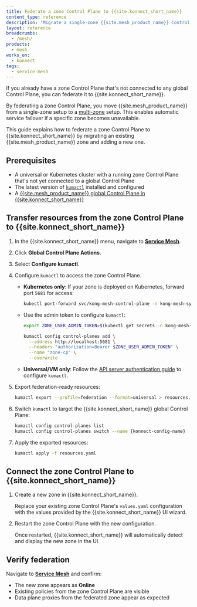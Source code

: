 ```yaml
---
title: Federate a zone Control Plane to {{site.konnect_short_name}}
content_type: reference
description: 'Migrate a single-zone {{site.mesh_product_name}} Control Plane to {{site.konnect_short_name}} and enable multi-zone service mesh federation.'
layout: reference
breadcrumbs:
  - /mesh/
products:
  - mesh
works_on:
  - konnect
tags:
  - service-mesh
---
```


If you already have a zone Control Plane that's not connected to any global Control Plane, you can federate it to {{site.konnect_short_name}}.

By federating a zone Control Plane, you move {{site.mesh_product_name}} from a single-zone setup to a [multi-zone](/mesh/multi-zone-authentication/) setup. This enables automatic service failover if a specific zone becomes unavailable.

This guide explains how to federate a zone Control Plane to {{site.konnect_short_name}} by migrating an existing {{site.mesh_product_name}} zone and adding a new one.

## Prerequisites

* A universal or Kubernetes cluster with a running zone Control Plane that's not yet connected to a global Control Plane
* The latest version of [`kumactl`](/mesh/#install-kong-mesh) installed and configured
* A [{{site.mesh_product_name}} global Control Plane in {{site.konnect_short_name}}](/mesh-manager/service-mesh/#create-a-zone-in-the-global-control-plane)

## Transfer resources from the zone Control Plane to {{site.konnect_short_name}}

1. In the {{site.konnect_short_name}} menu, navigate to [**Service Mesh**](https://cloud.konghq.com/mesh-manager).

1. Click **Global Control Plane Actions**.

1. Select **Configure kumactl**.

1. Configure `kumactl` to access the zone Control Plane.

   * **Kubernetes only**: If your zone is deployed on Kubernetes, forward port `5681` for access:

     ```bash
     kubectl port-forward svc/kong-mesh-control-plane -n kong-mesh-system 5681
     ```

   * Use the admin token to configure `kumactl`:

     ```bash
     export ZONE_USER_ADMIN_TOKEN=$(kubectl get secrets -n kong-mesh-system admin-user-token -ojson | jq -r .data.value | base64 -d)

     kumactl config control-planes add \
       --address http://localhost:5681 \
       --headers "authorization=Bearer $ZONE_USER_ADMIN_TOKEN" \
       --name "zone-cp" \
       --overwrite
     ```

   * **Universal/VM only**: Follow the [API server authentication guide](/mesh/authentication-with-the-api-server/) to configure `kumactl`.

1. Export federation-ready resources:

   ```bash
   kumactl export --profile=federation --format=universal > resources.yaml
   ```

1. Switch `kumactl` to target the {{site.konnect_short_name}} global Control Plane:

   ```bash
   kumactl config control-planes list
   kumactl config control-planes switch --name {konnect-config-name}
   ```

1. Apply the exported resources:

   ```bash
   kumactl apply -f resources.yaml
   ```

## Connect the zone Control Plane to {{site.konnect_short_name}}

1. Create a new zone in {{site.konnect_short_name}}.

   Replace your existing zone Control Plane's `values.yaml` configuration with the values provided by the {{site.konnect_short_name}} UI wizard.

1. Restart the zone Control Plane with the new configuration.

   Once restarted, {{site.konnect_short_name}} will automatically detect and display the new zone in the UI.

## Verify federation

Navigate to [**Service Mesh**](https://cloud.konghq.com/mesh-manager) and confirm:

* The new zone appears as **Online**
* Existing policies from the zone Control Plane are visible
* Data plane proxies from the federated zone appear as expected
